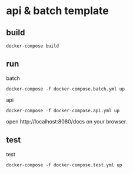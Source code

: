 # api & batch template

## build

```shell
docker-compose build
```

## run

batch

```shell
docker-compose -f docker-compose.batch.yml up
```

api

```shell
docker-compose -f docker-compose.api.yml up
```

open http://localhost:8080/docs on your browser.

## test

test

```shell
docker-compose -f docker-compose.test.yml up
```

